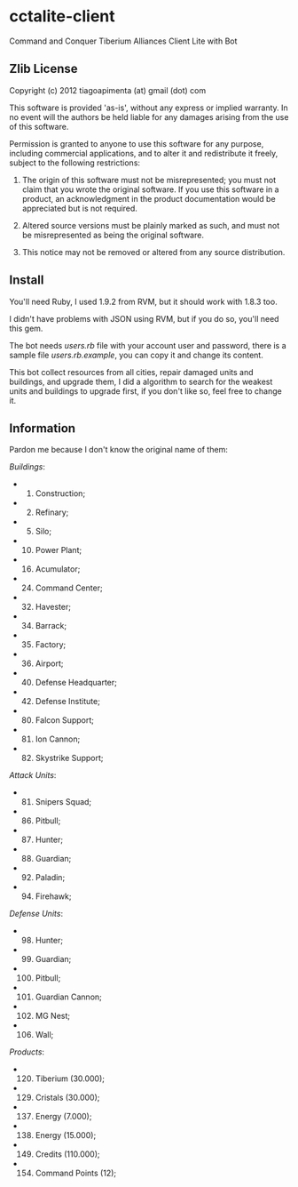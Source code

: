 cctalite-client
===============

Command and Conquer Tiberium Alliances Client Lite with Bot

Zlib License
------------

Copyright (c) 2012 tiagoapimenta (at) gmail (dot) com

This software is provided 'as-is', without any express or implied
warranty. In no event will the authors be held liable for any damages
arising from the use of this software.

Permission is granted to anyone to use this software for any purpose,
including commercial applications, and to alter it and redistribute it
freely, subject to the following restrictions:

   1. The origin of this software must not be misrepresented; you must not
   claim that you wrote the original software. If you use this software
   in a product, an acknowledgment in the product documentation would be
   appreciated but is not required.

   2. Altered source versions must be plainly marked as such, and must not be
   misrepresented as being the original software.

   3. This notice may not be removed or altered from any source
   distribution.

Install
-------

You'll need Ruby, I used 1.9.2 from RVM, but it should work with 1.8.3 too.

I didn't have problems with JSON using RVM, but if you do so, you'll need this
gem.

The bot needs *users.rb* file with your account user and password, there is a
sample file *users.rb.example*, you can copy it and change its content.

This bot collect resources from all cities, repair damaged units and buildings,
and upgrade them, I did a algorithm to search for the weakest units and
buildings to upgrade first, if you don't like so, feel free to change it.

Information
-----------

Pardon me because I don't know the original name of them:

*Buildings*:

* 1. Construction;
* 2. Refinary;
* 5. Silo;
* 10. Power Plant;
* 16. Acumulator;
* 24. Command Center;
* 32. Havester;
* 34. Barrack;
* 35. Factory;
* 36. Airport;
* 40. Defense Headquarter;
* 42. Defense Institute;
* 80. Falcon Support;
* 81. Ion Cannon;
* 82. Skystrike Support;

*Attack Units*:

* 81. Snipers Squad;
* 86. Pitbull;
* 87. Hunter;
* 88. Guardian;
* 92. Paladin;
* 94. Firehawk;

*Defense Units*:

* 98. Hunter;
* 99. Guardian;
* 100. Pitbull;
* 101. Guardian Cannon;
* 102. MG Nest;
* 106. Wall;

*Products*:

* 120. Tiberium (30.000);
* 129. Cristals (30.000);
* 137. Energy (7.000);
* 138. Energy (15.000);
* 149. Credits (110.000);
* 154. Command Points (12);
